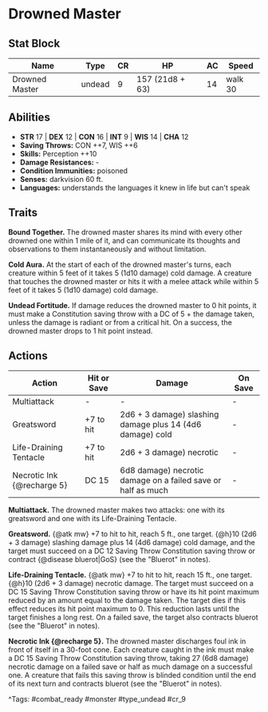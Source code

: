 # Drowned Master

## Stat Block

| Name | Type | CR | HP | AC | Speed |
|------|------|----|----|----|-------|
| Drowned Master | undead | 9 | 157 (21d8 + 63) | 14 | walk 30 |

## Abilities

- **STR** 17 | **DEX** 12 | **CON** 16 | **INT** 9 | **WIS** 14 | **CHA** 12
- **Saving Throws:** CON ++7, WIS ++6  
- **Skills:** Perception ++10  
- **Damage Resistances:** -  
- **Condition Immunities:** poisoned  
- **Senses:** darkvision 60 ft.  
- **Languages:** understands the languages it knew in life but can't speak

## Traits

**Bound Together.** The drowned master shares its mind with every other drowned one within 1 mile of it, and can communicate its thoughts and observations to them instantaneously and without limitation.

**Cold Aura.** At the start of each of the drowned master's turns, each creature within 5 feet of it takes 5 (1d10 damage) cold damage. A creature that touches the drowned master or hits it with a melee attack while within 5 feet of it takes 5 (1d10 damage) cold damage.

**Undead Fortitude.** If damage reduces the drowned master to 0 hit points, it must make a Constitution saving throw with a DC of 5 + the damage taken, unless the damage is radiant or from a critical hit. On a success, the drowned master drops to 1 hit point instead.


## Actions

| Action | Hit or Save | Damage | On Save |
|--------|--------------|--------|----------|
| Multiattack | - | - | - |
| Greatsword | +7 to hit | 2d6 + 3 damage) slashing damage plus 14 (4d6 damage) cold | - |
| Life-Draining Tentacle | +7 to hit | 2d6 + 3 damage) necrotic | - |
| Necrotic Ink {@recharge 5} | DC 15 | 6d8 damage) necrotic damage on a failed save or half as much | - |

**Multiattack.** The drowned master makes two attacks: one with its greatsword and one with its Life-Draining Tentacle.

**Greatsword.** {@atk mw} +7 to hit to hit, reach 5 ft., one target. {@h}10 (2d6 + 3 damage) slashing damage plus 14 (4d6 damage) cold damage, and the target must succeed on a DC 12 Saving Throw Constitution saving throw or contract {@disease bluerot|GoS} (see the "Bluerot" in notes).

**Life-Draining Tentacle.** {@atk mw} +7 to hit to hit, reach 15 ft., one target. {@h}10 (2d6 + 3 damage) necrotic damage. The target must succeed on a DC 15 Saving Throw Constitution saving throw or have its hit point maximum reduced by an amount equal to the damage taken. The target dies if this effect reduces its hit point maximum to 0. This reduction lasts until the target finishes a long rest. On a failed save, the target also contracts bluerot (see the "Bluerot" in notes).

**Necrotic Ink {@recharge 5}.** The drowned master discharges foul ink in front of itself in a 30-foot cone. Each creature caught in the ink must make a DC 15 Saving Throw Constitution saving throw, taking 27 (6d8 damage) necrotic damage on a failed save or half as much damage on a successful one. A creature that fails this saving throw is blinded condition until the end of its next turn and contracts bluerot (see the "Bluerot" in notes).


^Tags: #combat_ready #monster #type_undead #cr_9